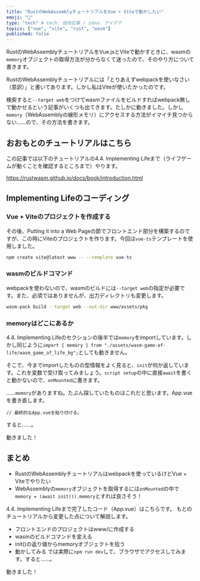 ```yaml
---
title: "RustのWebAssemblyチュートリアルをVue + Viteで動かしたい"
emoji: "🏁"
type: "tech" # tech: 技術記事 / idea: アイデア
topics: ["vue", "vite", "rust", "wasm"]
published: false
---
```


RustのWebAssemblyチュートリアルをVue.jsとViteで動かすときに、wasmの``memory``オブジェクトの取得方法が分からなくて迷ったので、そのやり方について書きます。

RustのWebAssemblyチュートリアルには「とりあえずwebpackを使いなさい（意訳）」と書いてあります。しかし私はViteが使いたかったのです。

検索すると``--target web``をつけてwasmファイルをビルドすればwebpack無しで動かせるという記事がいくつも出てきます。たしかに動きました。しかし``memory``（WebAssemblyの線形メモリ）にアクセスする方法がイマイチ見つからない……ので、その方法を書きます。

## おおもとのチュートリアルはこちら

この記事では以下のチュートリアルの4.4. Implementing Lifeまで（ライフゲームが動くことを確認するところまで）やります。

https://rustwasm.github.io/docs/book/introduction.html

## Implementing Lifeのコーディング



### Vue + Viteのプロジェクトを作成する

その後、Putting it into a Web Pageの節でフロントエンド部分を構築するのですが、この時にViteのプロジェクトを作ります。今回は``vue-ts``テンプレートを使用しました。

```sh
npm create vite@latest www -- --template vue-ts
```

### wasmのビルドコマンド

webpackを使わないので、wasmのビルドには``--target web``の指定が必要です。また、必須ではありませんが、出力ディレクトリも変更します。

```sh
wasm-pack build --target web --out-dir www/assets/pkg
```

### memoryはどこにあるか

4.4. Implementing Lifeのセクションの後半では``memory``をimportしています。しかし同じように``import { memory } from "./assets/wasm-game-of-life/wasm_game_of_life_bg";``としても動きません。

そこで、今までimportしたものの型情報をよく見ると、``init``が何か返しています。これを変数で受け取ってみましょう。``script setup``の中に直接``await``を書くと動かないので、``onMounted``に書きます。

……``memory``がありますね。たぶん探していたものはこれだと思います。App.vueを書き直します。

```ts:App.vue
// 最終的なApp.vueを貼り付ける。
```

すると……。

<!-- 動いた画像を貼り付ける -->

動きました！

## まとめ

* RustのWebAssemblyチュートリアルはwebpackを使っているけどVue + Viteでやりたい
* WebAssemblyの``memory``オブジェクトを取得するには``onMounted``の中で``memory = (await init()).memory``とすれば良さそう！

<!--  -->
4.4. Implementing Lifeまで完了したコード（App.vue）はこちらです。
もとのチュートリアルから変更した点について解説します。
* フロントエンドのプロジェクトはwww/に作成する
* wasmのビルドコマンドを変える
* init()の返り値からmemoryオブジェクトを拾う
* 動かしてみる
では実際に``npm run dev``して、ブラウザでアクセスしてみます。すると……。

<!-- 動いた画像を貼り付ける -->

動きました！

